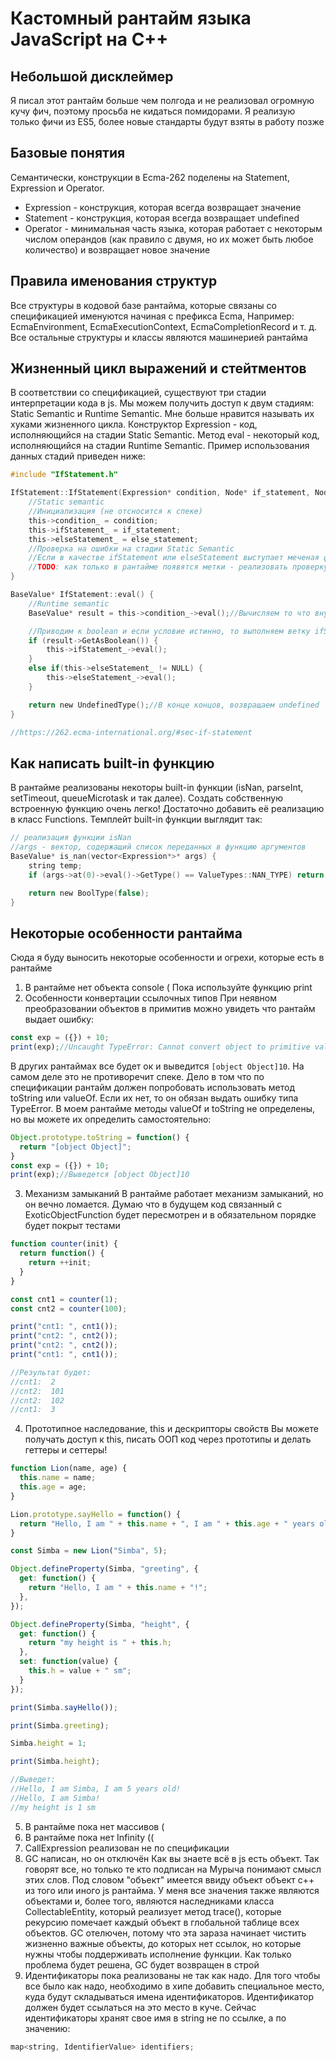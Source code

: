 # Кастомный рантайм языка JavaScript на C++

## Небольшой дисклеймер

Я писал этот рантайм больше чем полгода и не реализовал огромную кучу фич, поэтому просьба не кидаться помидорами. Я реализую только фичи из ES5, более новые стандарты будут взяты в работу позже

## Базовые понятия

Семантически, конструкции в Ecma-262 поделены на Statement, Expression и Operator.

- Expression - конструкция, которая всегда возвращает значение
- Statement - конструкция, которая всегда возвращает undefined
- Operator - минимальная часть языка, которая работает с некоторым числом операндов (как правило с двумя, но их может быть любое количество) и возвращает новое значение

## Правила именования структур

Все структуры в кодовой базе рантайма, которые связаны со спецификацией именуются начиная с префикса Ecma, Например: EcmaEnvironment, EcmaExecutionContext, EcmaCompletionRecord и т. д. Все остальные структуры и классы являются машинерией рантайма

## Жизненный цикл выражений и стейтментов
В соответствии со спецификацией, существуют три стадии интерпретации кода в js. Мы можем получить доступ к двум стадиям: Static Semantic и Runtime Semantic. Мне больше нравится называть их хуками жизненного цикла.
Конструктор Expression - код, исполняющийся на стадии Static Semantic. Метод eval - некоторый код, исполняющийся на стадии Runtime Semantic.
Пример использования данных стадий приведен ниже:

```c
#include "IfStatement.h"

IfStatement::IfStatement(Expression* condition, Node* if_statement, Node* else_statement) {
	//Static semantic
	//Инициализация (не отсносится к спеке)
	this->condition_ = condition;
	this->ifStatement_ = if_statement;
	this->elseStatement_ = else_statement;
	//Проверка на ошибки на стадии Static Semantic
	//Если в качестве ifStatement или elseStatement выступает меченая функция FunctionDeclaration, то в не строгом режиме будет ошибка типа SyntaxError
	//TODO: как только в рантайме появятся метки - реализовать проверку на этой стадии
}

BaseValue* IfStatement::eval() {
	//Runtime semantic
	BaseValue* result = this->condition_->eval();//Вычисляем то что внутри условия

	//Приводим к boolean и если условие истинно, то выполняем ветку ifStatement. Иначе - выполняем elseStatement
	if (result->GetAsBoolean()) {
		this->ifStatement_->eval();
	}
	else if(this->elseStatement_ != NULL) {
		this->elseStatement_->eval();
	}

	return new UndefinedType();//В конце концов, возвращаем undefined
}

//https://262.ecma-international.org/#sec-if-statement
```

## Как написать built-in функцию
В рантайме реализованы некоторы built-in функции (isNan, parseInt, setTimeout, queueMicrotask и так далее). Создать собственную встроенную функцию очень легко! Достаточно добавить её реализацию в класс Functions. Темплейт built-in функции выглядит так:
```c
// реализация функции isNan
//args - вектор, содержащий список переданных в функцию аргументов
BaseValue* is_nan(vector<Expression*>* args) {
	string temp;
	if (args->at(0)->eval()->GetType() == ValueTypes::NAN_TYPE) return new BoolType(true);

	return new BoolType(false);
}
```

## Некоторые особенности рантайма
Сюда я буду выносить некоторые особенности и огрехи, которые есть в рантайме

1. В рантайме нет объекта console ( Пока используйте функцию print
2. Особенности конвертации ссылочных типов
При неявном преобразовании объектов в примитив можно увидеть что рантайм выдает ошибку:
```js
const exp = ({}) + 10;
print(exp);//Uncaught TypeError: Cannot convert object to primitive value
```

В других рантаймах все будет ок и выведится ```[object Object]10```. На самом деле это не противоречит спеке. Дело в том что по спецификации рантайм должен попробовать использовать метод toString или valueOf. Если их нет, то он обязан выдать ошибку типа TypeError. В моем рантайме методы valueOf и toString не определены, но вы можете их определить самостоятельно:
```js
Object.prototype.toString = function() {
  return "[object Object]";
}
const exp = ({}) + 10;
print(exp);//Выведется [object Object]10
```
3. Механизм замыканий
В рантайме работает механизм замыканий, но он вечно ломается. Думаю что в будущем код связанный с ExoticObjectFunction будет пересмотрен и в обязательном порядке будет покрыт тестами
```js
function counter(init) {
  return function() {
    return ++init;
  }
}

const cnt1 = counter(1);
const cnt2 = counter(100);

print("cnt1: ", cnt1());
print("cnt2: ", cnt2());
print("cnt2: ", cnt2());
print("cnt1: ", cnt1());

//Результат будет:
//cnt1:  2
//cnt2:  101
//cnt2:  102
//cnt1:  3
```
4. Прототипное наследование, this и дескрипторы свойств
Вы можете получать доступ к this, писать ООП код через прототипы и делать геттеры и сеттеры!
```js
function Lion(name, age) {
  this.name = name;
  this.age = age;
}

Lion.prototype.sayHello = function() {
  return "Hello, I am " + this.name + ", I am " + this.age + " years old!";
}

const Simba = new Lion("Simba", 5);

Object.defineProperty(Simba, "greeting", {
  get: function() {
    return "Hello, I am " + this.name + "!";
  },
});

Object.defineProperty(Simba, "height", {
  get: function() {
    return "my height is " + this.h;
  },
  set: function(value) {
    this.h = value + " sm";
  }
});

print(Simba.sayHello());

print(Simba.greeting);

Simba.height = 1;

print(Simba.height);

//Выведет:
//Hello, I am Simba, I am 5 years old!
//Hello, I am Simba!
//my height is 1 sm
```
5. В рантайме пока нет массивов (
6. В рантайме пока нет Infinity ((
7. CallExpression реализован не по спецификации
8. GC написан, но он отключён
Как вы знаете всё в js есть объект. Так говорят все, но только те кто подписан на Мурыча понимают смысл этих слов. Под словом "объект" имеется ввиду объект объект c++ из того или иного js рантайма. У меня все значения также являются объектами и, более того, являются наследниками класса CollectableEntity, который реализует метод trace(), которые рекурсию помечает каждый объект в глобальной таблице всех объектов.
GC отелючен, потому что эта зараза начинает чистить жизненно важные объекты, до которых нет ссылок, но которые нужны чтобы поддерживать исполнение функции. Как только проблема будет решена, GC будет возвращен в строй
9. Идентификаторы пока реализованы не так как надо.
Для того чтобы все было как надо, необходимо в хипе добавить специальное место, куда будут складываться имена идентификаторов. Идентификатор должен будет ссылаться на это место в куче. Сейчас идентификаторы хранят свое имя в string не по ссылке, а по значению:
```c
map<string, IdentifierValue> identifiers;
```
